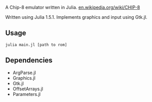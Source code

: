 A Chip-8 emulator written in Julia. [en.wikipedia.org/wiki/CHIP-8](https://en.wikipedia.org/wiki/CHIP-8)

Written using Julia 1.5.1. Implements graphics and input using Gtk.jl.

## Usage

```
julia main.jl [path to rom]
```

## Dependencies

- ArgParse.jl
- Graphics.jl
- Gtk.jl
- OffsetArrays.jl
- Parameters.jl

